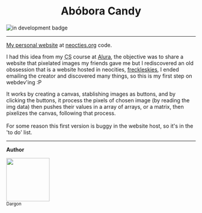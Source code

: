 <h1 align=center>Abóbora Candy</h1>

![in development badge](https://img.shields.io/badge/Status-in%20development-purple?style=flat-square)
<hr>
<p><a href='https://aboboracandy.neocities.org' target="_blank">My personal website</a> at <a href='https://neocities.org' target="_blank"> neocties.org</a> code.</p>

<p>
     I had this idea from my <abbr title="Computer Science">CS</abbr> course at <a href='https://www.alura.com.br/' target='_blank'>Alura</a>,
   the objective was to share a website that pixelated images my friends gave me but I rediscovered an old obssession that is a website hosted in 
   neocities, <a href='https://freckleskies.neocities.org' target='_blank'>freckleskies</a>, I ended emailing the creator and discovered many things, 
   so this is my first step on webdev'ing :P
</p>
<p>
     It works by creating a canvas, stablishing images as buttons, and by clicking
   the buttons, it process the pixels of chosen image (by reading the img data) then pushes
   their values in a array of arrays, or a matrix, then pixelizes the canvas, following that
   process.<br><br>
     For some reason this first version is buggy in the website host, so it's in the 'to do' list.
</p>

<hr>
<strong>Author</strong>

[<img src="https://avatars.githubusercontent.com/u/130792776?v=4" width=115><br><sub>Dargon</sub>](https://github.com/D-argon)

